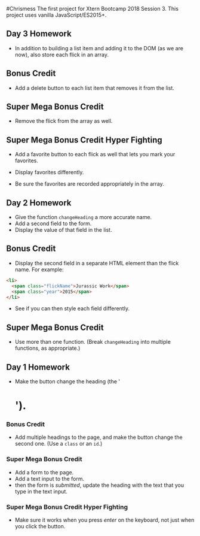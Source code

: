 #Chrismess
The first project for Xtern Bootcamp 2018 Session 3.
This project uses vanilla JavaScript/ES2015+.

## Day 3 Homework

* In addition to building a list item and adding it to the DOM (as we are now), also store each flick in an array.

## Bonus Credit

* Add a delete button to each list item that removes it from the list.

## Super Mega Bonus Credit

* Remove the flick from the array as well.

## Super Mega Bonus Credit Hyper Fighting

* Add a favorite button to each flick as well that lets you mark your favorites.

* Display favorites differently.

* Be sure the favorites are recorded appropriately in the array.

## Day 2 Homework

* Give the function `changeHeading` a more accurate name.
* Add a second field to the form.
* Display the value of that field in the list.

## Bonus Credit

* Display the second field in a separate HTML element than the flick name. For example:

```html
<li>
  <span class="flickName">Jurassic Work</span>
  <span class="year">2015</span>
</li>
```

* See if you can then style each field differently.

## Super Mega Bonus Credit

* Use more than one function. (Break `changeHeading` into multiple functions, as appropriate.)

## Day 1 Homework

* Make the button change the heading (the '<h1>').

### Bonus Credit

* Add multiple headings to the page, and make the button change the second one. (Use a `class` or an `id`.)

### Super Mega Bonus Credit

* Add a form to the page.
* Add a text input to the form.
* then the form is _submitted_, update the heading with the text that you type in the text input.

### Super Mega Bonus Credit Hyper Fighting

* Make sure it works when you press _enter_ on the keyboard, not just when you click the button.

